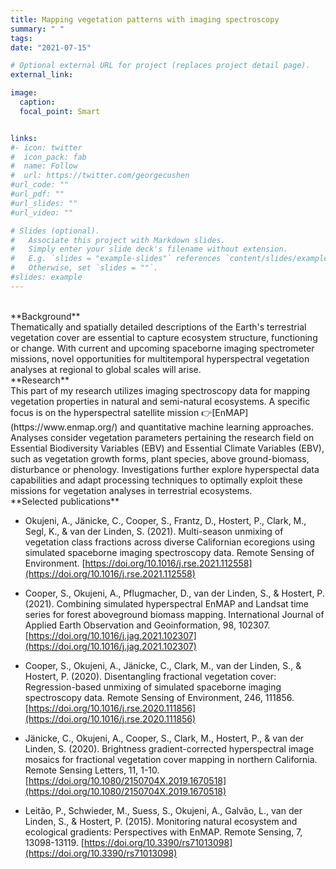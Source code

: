 ```yaml
---
title: Mapping vegetation patterns with imaging spectroscopy
summary: " "
tags:
date: "2021-07-15"

# Optional external URL for project (replaces project detail page).
external_link:

image:
  caption: 
  focal_point: Smart


links:
#- icon: twitter
#  icon_pack: fab
#  name: Follow
#  url: https://twitter.com/georgecushen
#url_code: ""
#url_pdf: ""
#url_slides: ""
#url_video: ""

# Slides (optional).
#   Associate this project with Markdown slides.
#   Simply enter your slide deck's filename without extension.
#   E.g. `slides = "example-slides"` references `content/slides/example-slides.md`.
#   Otherwise, set `slides = ""`.
#slides: example
---
```

<br />
**Background**<br />
Thematically and spatially detailed descriptions of the Earth's terrestrial vegetation cover are essential to capture ecosystem structure, functioning or change. With current and upcoming spaceborne imaging spectrometer missions, novel opportunities for multitemporal hyperspectral vegetation analyses at regional to global scales will arise. 

<br />
**Research**<br />
This part of my research utilizes imaging spectroscopy data for mapping vegetation properties in natural and semi-natural ecosystems. A specific focus is on the hyperspectral satellite mission 👉[EnMAP](https://www.enmap.org/) and quantitative machine learning approaches. Analyses consider vegetation parameters pertaining the research field on Essential Biodiversity Variables (EBV) and Essential Climate Variables (EBV), such as vegetation growth forms, plant species, above ground-biomass, disturbance or phenology. Investigations further explore hyperspectal data capabilities and adapt processing techniques to optimally exploit these missions for vegetation analyses in terrestrial ecosystems.


<br />
**Selected publications**<br />

* Okujeni, A., Jänicke, C., Cooper, S., Frantz, D., Hostert, P., Clark, M., Segl, K., & van der Linden, S. (2021). Multi-season unmixing of vegetation class fractions across diverse Californian ecoregions using simulated spaceborne imaging spectroscopy data. Remote Sensing of Environment. [https://doi.org/10.1016/j.rse.2021.112558](https://doi.org/10.1016/j.rse.2021.112558) 

* Cooper, S., Okujeni, A., Pflugmacher, D., van der Linden, S., & Hostert, P. (2021). Combining simulated hyperspectral EnMAP and Landsat time series for forest aboveground biomass mapping. International Journal of Applied Earth Observation and Geoinformation, 98, 102307. [https://doi.org/10.1016/j.jag.2021.102307](https://doi.org/10.1016/j.jag.2021.102307)

* Cooper, S., Okujeni, A., Jänicke, C., Clark, M., van der Linden, S., & Hostert, P. (2020). Disentangling fractional vegetation cover: Regression-based unmixing of simulated spaceborne imaging spectroscopy data. Remote Sensing of Environment, 246, 111856. [https://doi.org/10.1016/j.rse.2020.111856](https://doi.org/10.1016/j.rse.2020.111856)

* Jänicke, C., Okujeni, A., Cooper, S., Clark, M., Hostert, P., & van der Linden, S. (2020). Brightness gradient-corrected hyperspectral image mosaics for fractional vegetation cover mapping in northern California. Remote Sensing Letters, 11, 1-10. [https://doi.org/10.1080/2150704X.2019.1670518](https://doi.org/10.1080/2150704X.2019.1670518)

* Leitão, P., Schwieder, M., Suess, S., Okujeni, A., Galvão, L., van der Linden, S., & Hostert, P. (2015). Monitoring natural ecosystem and ecological gradients: Perspectives with EnMAP. Remote Sensing, 7, 13098-13119. [https://doi.org/10.3390/rs71013098](https://doi.org/10.3390/rs71013098) 